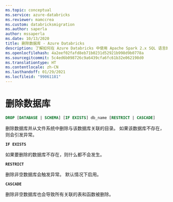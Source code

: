 ```yaml
---
ms.topic: conceptual
ms.service: azure-databricks
ms.reviewer: mamccrea
ms.custom: databricksmigration
ms.author: saperla
author: mssaperla
ms.date: 10/13/2020
title: 删除数据库 - Azure Databricks
description: 了解如何在 Azure Databricks 中使用 Apache Spark 2.x SQL 语言的 DROP DATABASE 和 DROP SCHEMA 语法。
ms.openlocfilehash: 4a2eef02fafd8eb71b0231d52921b998d9b0778a
ms.sourcegitcommit: 5c4ed6b098726c9a6439cfa6fc61b32e062198d0
ms.translationtype: HT
ms.contentlocale: zh-CN
ms.lasthandoff: 01/29/2021
ms.locfileid: "99061181"
---
```

# <a name="drop-database"></a>删除数据库

```sql
DROP [DATABASE | SCHEMA] [IF EXISTS] db_name [RESTRICT | CASCADE]
```

删除数据库并从文件系统中删除与该数据库关联的目录。 如果该数据库不存在，则会引发异常。

**``IF EXISTS``**

如果要删除的数据库不存在，则什么都不会发生。

**``RESTRICT``**

删除非空数据库会触发异常。 默认情况下启用。

**``CASCADE``**

删除非空数据库也会导致所有关联的表和函数被删除。